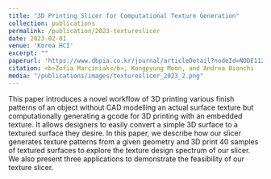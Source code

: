 ```yaml
---
title: "3D Printing Slicer for Computational Texture Generation"
collection: publications
permalink: /publication/2023-textureslicer
date: 2023-02-01
venue: 'Korea HCI'
excerpt: ""
paperurl: 'https://www.dbpia.co.kr/journal/articleDetail?nodeId=NODE11229626'
citation: <b>Zofia Marciniak</b>, Kongpyung Moon, and Andrea Bianchi
media: "/publications/images/textureslicer_2023_2.png"
---
```


This paper introduces a novel workflow of 3D printing various finish patterns of an object without CAD modelling an actual surface texture but computationally generating a gcode for 3D printing with an embedded texture. It allows designers to easily convert a simple 3D surface to a textured surface they desire. In this paper, we describe how our slicer generates texture patterns from a given geometry and 3D print 40 samples of textured surfaces to explore the texture design spectrum of our slicer. We also present three applications to demonstrate the feasibility of our texture slicer.